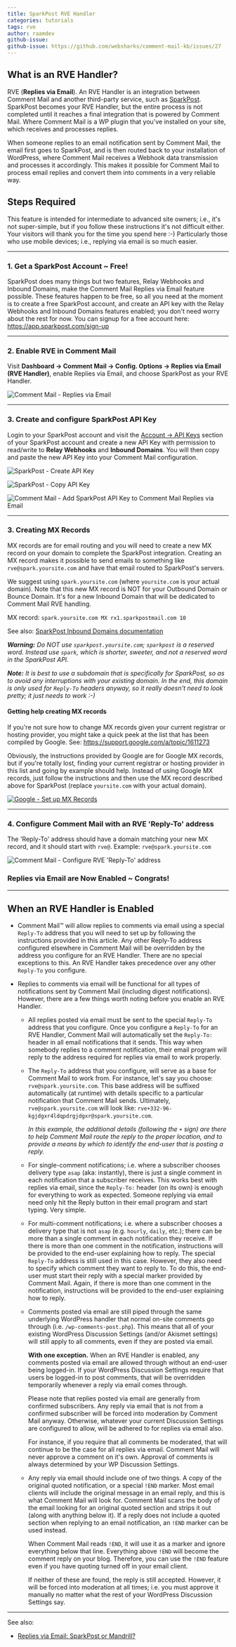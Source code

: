 ```yaml
---
title: SparkPost RVE Handler
categories: tutorials
tags: rve
author: raamdev
github-issue:
github-issue: https://github.com/websharks/comment-mail-kb/issues/27
---
```


## What is an RVE Handler?

RVE (**Replies via Email**). An RVE Handler is an integration between Comment Mail and another third-party service, such as [SparkPost](http://comment-mail.com/r/sparkpost/). SparkPost becomes your RVE Handler, but the entire process is not completed until it reaches a final integration that is powered by Comment Mail. Where Comment Mail is a WP plugin that you've installed on your site, which receives and processes replies.

When someone replies to an email notification sent by Comment Mail, the email first goes to SparkPost, and is then routed back to your installation of WordPress, where Comment Mail receives a Webhook data transmission and processes it accordingly. This makes it possible for Comment Mail to process email replies and convert them into comments in a very reliable way.

## Steps Required

This feature is intended for intermediate to advanced site owners; i.e., it's not super-simple, but if you follow these instructions it's not difficult either. Your visitors will thank you for the time you spend here :-) Particularly those who use mobile devices; i.e., replying via email is so much easier.

---

### 1. Get a SparkPost Account ~ Free!

SparkPost does many things but two features, Relay Webhooks and Inbound Domains, make the Comment Mail Replies via Email feature possible. These features happen to be free, so all you need at the moment is to create a free SparkPost account, and create an API key with the Relay Webhooks and Inbound Domains features enabled; you don't need worry about the rest for now. You can signup for a free account here: https://app.sparkpost.com/sign-up

----

### 2. Enable RVE in Comment Mail

Visit **Dashboard → Comment Mail → Config. Options → Replies via Email (RVE Handler)**, enable Replies via Email, and choose SparkPost as your RVE Handler.

  ![Comment Mail - Replies via Email](https://cloud.githubusercontent.com/assets/1563559/20019109/92ce44be-a27f-11e6-811f-08dbecbafba5.png)

---

### 3. Create and configure SparkPost API Key

Login to your SparkPost account and visit the [Account → API Keys](https://app.sparkpost.com/account/credentials) section of your SparkPost account and create a new API Key with permission to read/write to **Relay Webhooks** and **Inbound Domains**. You will then copy and paste the new API Key into your Comment Mail configuration.

  ![SparkPost - Create API Key](https://cloud.githubusercontent.com/assets/1563559/20018808/2d850c4c-a27e-11e6-8279-b237d80bc9f1.png)

  ![SparkPost - Copy API Key](https://cloud.githubusercontent.com/assets/1563559/20019262/37d70180-a280-11e6-987f-a305a5440b21.png)

  ![Comment Mail - Add SparkPost API Key to Comment Mail Replies via Email](https://cloud.githubusercontent.com/assets/1563559/20019168/d145304a-a27f-11e6-8674-199398e4b22a.png)

---

### 3. Creating MX Records

MX records are for email routing and you will need to create a new MX record on your domain to complete the SparkPost integration. Creating an MX record makes it possible to send emails to something like `rve@spark.yoursite.com` and have that email routed to SparkPost's servers. 

We suggest using `spark.yoursite.com` (where `yoursite.com` is your actual domain). Note that this new MX record is NOT for your Outbound Domain or Bounce Domain. It's for a new Inbound Domain that will be dedicated to Comment Mail RVE handling.

  MX record: `spark.yoursite.com MX rx1.sparkpostmail.com 10` 

See also: [SparkPost Inbound Domains documentation](https://developers.sparkpost.com/api/inbound-domains.html)

  _**Warning:** Do NOT use `sparkpost.yoursite.com`; `sparkpost` is a reserved word. Instead use `spark`, which is shorter, sweeter, and not a reserved word in the SparkPost API._

_**Note:** It is best to use a subdomain that is specifically for SparkPost, so as to avoid any interruptions with your existing domain. In the end, this domain is only used for `Reply-To` headers anyway, so it really doesn't need to look pretty; it just needs to work :-)_

#### Getting help creating MX records

If you're not sure how to change MX records given your current registrar or hosting provider, you might take a quick peek at the list that has been compiled by Google. See: https://support.google.com/a/topic/1611273 

Obviously, the instructions provided by Google are for Google MX records, but if you're totally lost, finding your current registrar or hosting provider in this list and going by example should help. Instead of using Google MX records, just follow the instructions and then use the MX record described above for SparkPost (replace `yoursite.com` with your actual domain).

[![Google - Set up MX Records](https://cloud.githubusercontent.com/assets/1563559/5089253/b0be5b04-6ee6-11e4-9321-b78879b73cb5.png)](https://support.google.com/a/topic/1611273)

---

### 4. Configure Comment Mail with an RVE 'Reply-To' address

The 'Reply-To' address should have a domain matching your new MX record, and it should start with `rve@`. Example: `rve@spark.yoursite.com`

  ![Comment Mail - Configure RVE 'Reply-To' address](https://cloud.githubusercontent.com/assets/1563559/20019196/ee4cebd8-a27f-11e6-90fe-0f4964c26dc0.png)

### Replies via Email are Now Enabled ~ Congrats!

---

## When an RVE Handler is Enabled

- Comment Mail™ will allow replies to comments via email using a special `Reply-To` address that you will need to set up by following the instructions provided in this article. Any other Reply-To address configured elsewhere in Comment Mail will be overridden by the address you configure for an RVE Handler. There are no special exceptions to this. An RVE Handler takes precedence over any other `Reply-To` you configure.

- Replies to comments via email will be functional for all types of notifications sent by Comment Mail (including digest notifications). However, there are a few things worth noting before you enable an RVE Handler.

  - All replies posted via email must be sent to the special `Reply-To` address that you configure. Once you configure a `Reply-To` for an RVE Handler, Comment Mail will automatically set the `Reply-To:` header in all email notifications that it sends. This way when somebody replies to a comment notification, their email program will reply to the address required for replies via email to work properly.

  - The `Reply-To` address that you configure, will serve as a base for Comment Mail to work from. For instance, let's say you choose: `rve@spark.yoursite.com`. This base address will be suffixed automatically (at runtime) with details specific to a particular notification that Comment Mail sends. Ultimately, `rve@spark.yoursite.com` will look like: `rve+332-96-kgjdgxr4ldqpdrgjdgxr@spark.yoursite.com`.

    _In this example, the additional details (following the `+` sign) are there to help Comment Mail route the reply to the proper location, and to provide a means by which to identify the end-user that is posting a reply._

  - For single-comment notifications; i.e. where a subscriber chooses delivery type `asap` (aka: instantly), there is just a single comment in each notification that a subscriber receives. This works best with replies via email, since the `Reply-To:` header (on its own) is enough for everything to work as expected. Someone replying via email need only hit the Reply button in their email program and start typing. Very simple.

  - For multi-comment notifications; i.e. where a subscriber chooses a delivery type that is not `asap` (e.g. `hourly`, `daily`, etc.); there can be more than a single comment in each notification they receive. If there is more than one comment in the notification, instructions will be provided to the end-user explaining how to reply. The special `Reply-To` address is still used in this case. However, they also need to specify which comment they want to reply to. To do this, the end-user must start their reply with a special marker provided by Comment Mail. Again, if there is more than one comment in the notification, instructions will be provided to the end-user explaining how to reply.

  - Comments posted via email are still piped through the same underlying WordPress handler that normal on-site comments go through (i.e. `/wp-comments-post.php`). This means that all of your existing WordPress Discussion Settings (and/or Akismet settings) will still apply to all comments, even if they are posted via email.

    **With one exception.** When an RVE Handler is enabled, any comments posted via email are allowed through without an end-user being logged-in. If your WordPress Discussion Settings require that users be logged-in to post comments, that will be overridden temporarily whenever a reply via email comes through.

    Please note that replies posted via email are generally from confirmed subscribers. Any reply via email that is not from a confirmed subscriber will be forced into moderation by Comment Mail anyway. Otherwise, whatever your current Discussion Settings are configured to allow, will be adhered to for replies via email also.

    For instance, if you require that all comments be moderated, that will continue to be the case for all replies via email. Comment Mail will never approve a comment on it's own. Approval of comments is always determined by your WP Discussion Settings.

  - Any reply via email should include one of two things. A copy of the original quoted notification, or a special `!END` marker. Most email clients will include the original message in an email reply, and this is what Comment Mail will look for. Comment Mail scans the body of the email looking for an original quoted section and strips it out (along with anything below it). If a reply does not include a quoted section when replying to an email notification, an `!END` marker can be used instead.

    When Comment Mail reads `!END`, it will use it as a marker and ignore everything below that line. Everything above `!END` will become the comment reply on your blog. Therefore, you can use the `!END` feature even if you have quoting turned off in your email client.

    If neither of these are found, the reply is still accepted. However, it will be forced into moderation at all times; i.e. you must approve it manually no matter what the rest of your WordPress Discussion Settings say.


----

See also:

- [Replies via Email: SparkPost or Mandrill?](https://github.com/websharks/comment-mail-kb/issues/28)

